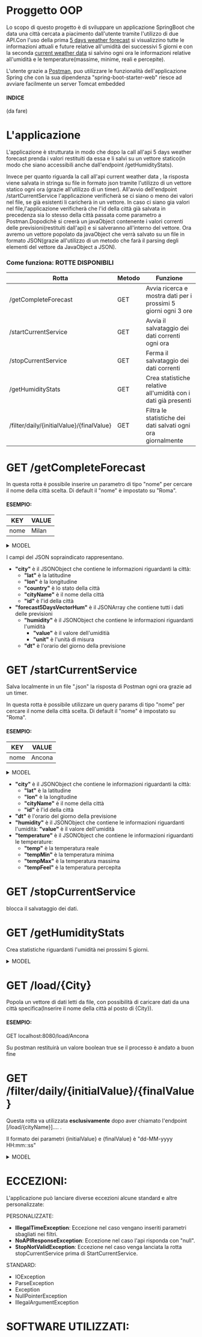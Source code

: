 # Proggetto OOP 
Lo scopo di questo progetto è di sviluppare un applicazione SpringBoot che data una città cercata a piacimento dall'utente tramite l'utilizzo di due API.Con l'uso della prima [5 days weather forecast](https://openweathermap.org/forecast5#name5) si visualizzino tutte le informazioni attuali e future relative all'umidità dei successivi 5 giorni e con la seconda [current weather data](https://openweathermap.org/current) si salvino ogni ora le informazioni relative all'umidità e le temperature(massime, minime, reali e percepite).

L'utente grazie a [Postman](https://learning.postman.com/docs/getting-started/introduction/), puo utilizzare le funzionalità dell'applicazione Spring che con la sua dipendenza "spring-boot-starter-web" riesce ad avviare facilmente un server Tomcat embedded   

#### INDICE 
(da fare)

# L'applicazione
L'applicazione è strutturata in modo che dopo la call all'api 5 days weather forecast prenda i valori restituiti da essa e li salvi su un vettore statico(in modo che siano accessibili anche dall'endpoint /getHumidityStats).

Invece per quanto riguarda la call all'api current weather data , la risposta viene salvata in stringa su file in formato json tramite l'utilizzo di un vettore statico ogni ora (grazie all'utilizzo di un timer). All'avvio dell'endpoint /startCurrentService l'applicazione verificherà se ci siano o meno dei valori nel file, se già esistenti li caricherà in un vettore. In caso ci siano gia valori nel file,l'applicazione verificherà che l'id della città già salvata in precedenza sia lo stesso della città passata come parametro a Postman.Dopodichè si creerà un javaObject contenente i valori correnti delle previsioni(restituiti dall'api) e si salveranno all'interno del vettore. Ora avremo un vettore popolato da javaObject che verrà salvato su un file in formato JSON(grazie all'utilizzo di un metodo che farà il parsing degli elementi del vettore da JavaObject a JSON). 

### Come funziona: ROTTE DISPONIBILI

| Rotta         |    Metodo    |        Funzione                        |
|---------------|--------------|----------------------------------------|
| /getCompleteForecast    | GET        | Avvia ricerca e mostra dati per i prossimi 5 giorni ogni 3 ore |
| /startCurrentService| GET      | Avvia il salvataggio dei dati correnti ogni ora     |
| /stopCurrentService         | GET          | Ferma il salvataggio dei dati correnti        |
| /getHumidityStats  | GET          | Crea statistiche relative all'umidità con i dati già presenti   |
| /filter/daily/{initialValue}/{finalValue}  | GET          | Filtra le statistiche dei dati salvati ogni ora giornalmente|



# GET /getCompleteForecast

In questa rotta è possibile inserire un parametro di tipo "nome" per cercare il nome della città scelta. Di default il "nome" è impostato su "Roma".

#### ESEMPIO: 
| KEY       |    VALUE    | 
|---------------|--------------|
|nome  | Milan  


<details>
<summary>MODEL</summary>
<br>

```
{
"city": {
"lat": 45.4643,
"lon": 9.1895,
"country": null,
"cityName": "Milan",
"id": 3173435
},
"forecast5DaysVectorHum": [
{
"humidity": {
"value": 84,
"unit": "%"
},
"dayTime": 1641146400
},
{
"humidity": {
"value": 78,
"unit": "%"
},
"dayTime": 1641157200
},
{
"humidity": {
"value": 80,
"unit": "%"
},
"dayTime": 1641168000
},
{
"humidity": {
"value": 89,
"unit": "%"
},
"dayTime": 1641178800
},
{
"humidity": {
"value": 94,
"unit": "%"
},
"dayTime": 1641189600
},
{
"humidity": {
"value": 82,
"unit": "%"
},
"dayTime": 1641200400
},
{
"humidity": {
"value": 65,
"unit": "%"
},
"dayTime": 1641211200
},
{
"humidity": {
"value": 71,
"unit": "%"
},
"dayTime": 1641222000
},
{
"humidity": {
"value": 89,
"unit": "%"
},
"dayTime": 1641232800
},
{
"humidity": {
"value": 96,
"unit": "%"
},
"dayTime": 1641243600
},
{
"humidity": {
"value": 94,
"unit": "%"
},
"dayTime": 1641254400
},
{
"humidity": {
"value": 90,
"unit": "%"
},
"dayTime": 1641265200
},
{
"humidity": {
"value": 87,
"unit": "%"
},
"dayTime": 1641276000
},
{
"humidity": {
"value": 83,
"unit": "%"
},
"dayTime": 1641286800
},
{
"humidity": {
"value": 82,
"unit": "%"
},
"dayTime": 1641297600
},
{
"humidity": {
"value": 83,
"unit": "%"
},
"dayTime": 1641308400
},
{
"humidity": {
"value": 83,
"unit": "%"
},
"dayTime": 1641319200
},
{
"humidity": {
"value": 88,
"unit": "%"
},
"dayTime": 1641330000
},
{
"humidity": {
"value": 94,
"unit": "%"
},
"dayTime": 1641340800
},
{
"humidity": {
"value": 97,
"unit": "%"
},
"dayTime": 1641351600
},
{
"humidity": {
"value": 97,
"unit": "%"
},
"dayTime": 1641362400
},
{
"humidity": {
"value": 91,
"unit": "%"
},
"dayTime": 1641373200
},
{
"humidity": {
"value": 84,
"unit": "%"
},
"dayTime": 1641384000
},
{
"humidity": {
"value": 87,
"unit": "%"
},
"dayTime": 1641394800
},
{
"humidity": {
"value": 89,
"unit": "%"
},
"dayTime": 1641405600
},
{
"humidity": {
"value": 90,
"unit": "%"
},
"dayTime": 1641416400
},
{
"humidity": {
"value": 79,
"unit": "%"
},
"dayTime": 1641427200
},
{
"humidity": {
"value": 74,
"unit": "%"
},
"dayTime": 1641438000
},
{
"humidity": {
"value": 68,
"unit": "%"
},
"dayTime": 1641448800
},
{
"humidity": {
"value": 66,
"unit": "%"
},
"dayTime": 1641459600
},
{
"humidity": {
"value": 50,
"unit": "%"
},
"dayTime": 1641470400
},
{
"humidity": {
"value": 47,
"unit": "%"
},
"dayTime": 1641481200
},
{
"humidity": {
"value": 67,
"unit": "%"
},
"dayTime": 1641492000
},
{
"humidity": {
"value": 71,
"unit": "%"
},
"dayTime": 1641502800
},
{
"humidity": {
"value": 68,
"unit": "%"
},
"dayTime": 1641513600
},
{
"humidity": {
"value": 66,
"unit": "%"
},
"dayTime": 1641524400
},
{
"humidity": {
"value": 68,
"unit": "%"
},
"dayTime": 1641535200
},
{
"humidity": {
"value": 65,
"unit": "%"
},
"dayTime": 1641546000
},
{
"humidity": {
"value": 63,
"unit": "%"
},
"dayTime": 1641556800
},
{
"humidity": {
"value": 64,
"unit": "%"
},
"dayTime": 1641567600
}
]
}
```

</details>


I campi del JSON sopraindicato rappresentano.

* **"city"** è il JSONObject che contiene le informazioni riguardanti la città:
  * **"lat"** è la latitudine
  * **"lon"** è la longitudine
  * **"country"** è lo stato della città
  * **"cityName"** è il nome della città
  * **"id"** è l'id della città
* **"forecast5DaysVectorHum"** è il JSONArray che contiene tutti i dati delle previsioni
   * **"humidity"** è il JSONObject che contiene le informazioni riguardanti l'umidità
     * **"value"** è il valore dell'umiditià
     * **"unit"** è l'unità di misura
    * **"dt"** è l'orario del giorno della previsione

# GET /startCurrentService 
Salva localmente in un file ".json" la risposta di Postman ogni ora grazie ad un timer.

In questa rotta è possibile utilizzare un query params di tipo "nome" per cercare il nome della città scelta. Di default il "nome" è impostato su "Roma".

#### ESEMPIO: 
| KEY       |    VALUE    | 
|---------------|--------------|
|nome  | Ancona |

<details>
<summary>MODEL</summary>
<br>

```
[
    {
        "city": {
            "ID": 3183087,
            "cityName": "\"Provincia di Ancona\"",
            "lat": 13.1667,
            "lon": 43.55
        },
        "dt": 1641124445,
        "humidity": { "value": 100 },
        "temperature": {
            "temp": 7.78,
            "tempMin": 5.1,
            "tempMax": 10.22,
            "tempFeel": 7.78
        }
    },
] 
```

</details>


* **"city"** è il JSONObject che contiene le informazioni riguardanti la città:
  * **"lat"** è la latitudine
  * **"lon"** è la longitudine
  * **"cityName"** è il nome della città
  * **"id"** è l'id della città
 * **"dt"** è l'orario del giorno della previsione
 * **"humidity"** è il JSONObject che contiene le informazioni riguardanti l'umidità:
  **"value"** è il valore dell'umidità
 * **"temperature"** è il JSONObject che contiene le informazioni riguardanti le temperature:
    * **"temp"** è la temperatura reale
    * **"tempMin"** è la temperatura minima
    * **"tempMax"** è la temperatura massima
    * **"tempFeel"** è la temperatura percepita

# GET /stopCurrentService

blocca il salvataggio dei dati.

# GET /getHumidityStats

Crea statistiche riguardanti l'umidità nei prossimi 5 giorni.

<details>
<summary>MODEL</summary>
<br>

```
{
"city": {
"lat": 45.4643,
"lon": 9.1895,
"country": null,
"cityName": "Milan",
"id": 3173435
},
"umiditaMinimaAssoluta": 34.0,
"umiditaMassimaAssoluta": 98.0,
"mediaUmidità": 74.875
}
```

</details>

# GET /load/{City}
Popola un vettore di dati letti da file, con possibilità di caricare dati da una città specifica(Inserire il nome della città al posto di {City}).

#### ESEMPIO:
GET localhost:8080/load/Ancona

Su postman restituirà un valore boolean true se il processo è andato a buon fine

# GET /filter/daily/{initialValue}/{finalValue}
Questa rotta va utilizzata **esclusivamente** dopo aver chiamato l'endpoint [/load/{cityName}].... .

Il formato dei parametri {initialValue} e {finalValue} è "dd-MM-yyyy HH:mm::ss"

<details>
<summary>MODEL</summary>
<br>

 ```
 {
    "initialDay": 1642032000,
    "finalDay": 1642118400,
    "startTime": 3600,
    "stopTime": 50400,
    "filteredDays": 86400,
    "filteredElements": 26,
    "tempMin": 5.27,
    "tempMax": 18.92,
    "averageTemp": 15.27,
    "realTemperatureVariance": 78.04,
    "city": {
       "lat": 13.1667,
       "lon": 43.2,
       "country": null,
       "cityName": "Provincia di Macerata",
       "id": 3174379
    },
    "perceivedTemperatureVariance": 33.54
 }
```

</details>


# ECCEZIONI:
L'applicazione può lanciare diverse eccezioni alcune standard e altre personalizzate:

PERSONALIZZATE:

* **IllegalTimeException**: Eccezione nel caso vengano inseriti parametri sbagliati nei filtri.
* **NoAPIResponseException**: Eccezione nel caso l'api risponda con "null".
* **StopNotValidException**: Eccezione nel caso venga lanciata la rotta stopCurrentService prima di StartCurrentService.

STANDARD:

* IOException
* ParseException
* Exception
* NullPointerException
* IllegalArgumentException




# SOFTWARE UTILIZZATI: 



